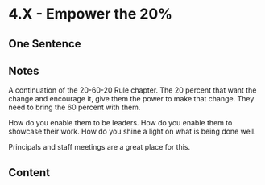 # 4.X - Empower the 20%

## One Sentence

## Notes
A continuation of the 20-60-20 Rule chapter. The 20 percent that want the change and encourage it, give them the power to make that change. They need to bring the 60 percent with them. 

How do you enable them to be leaders. How do you enable them to showcase their work. How do you shine a light on what is being done well. 

Principals and staff meetings are a great place for this. 

## Content